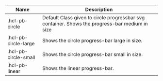 | Name                 | Description                                                                                    |
| -------------------- | ---------------------------------------------------------------------------------------------- |
| .hcl-pb-circle       | Default Class given to circle progressbar svg container. Shows the progress-bar medium in size |
| .hcl-pb-circle-large | Shows the circle progress-bar large in size.                                                   |
| .hcl-pb-circle-small | Shows the circle progress-bar small in size.                                                   |
| .hcl-pb-linear       | Shows the linear progress-bar.                                                                 |
